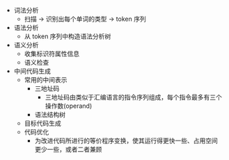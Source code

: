 - 词法分析  
	- 扫描 -> 识别出每个单词的类型 -> token 序列  
- 语法分析  
	- 从 token 序列中构造语法分析树  
- 语义分析  
	- 收集标识符属性信息  
	- 语义检查  
- 中间代码生成  
	- 常用的中间表示  
		- 三地址码  
			- 三地址码由类似于汇编语言的指令序列组成，每个指令最多有三个操作数(operand)  
		- 语法结构树  
	- 目标代码生成  
	- 代码优化  
		- 为改进代码所进行的等价程序变换，使其运行得更快一些、占用空间更少一些，或者二者兼顾  